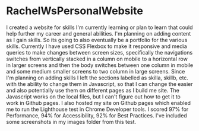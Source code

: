 # RachelWsPersonalWebsite
I created a website for skills I'm currently learning or plan to learn that could help further my career and general abilities. I'm planning on adding content as I gain skills. So its going to also eventually be a portfolio for the various skills. Currently I have used CSS Flexbox to make it responsive and media queries to make changes between screen sizes, specifically the navigations switches from vertically stacked in a column on mobile to a horizontal row in larger screens and then the body switches between one column in mobile and some medium smaller screens to two column in large screens. Since I'm planning on adding skills I left the sections labelled as skilla, skillb, etc. with the ability to change them in Javascript, so that I can change the easier and also potentially use them on different pages as I build me site. The Javascript works on the local files, but I can't figure out how to get it to work in Github pages. I also hosted my site on Github pages which enabled me to run the Lighthouse test in Chrome Developer tools. I scored 97% for Performance, 94% for Accessibility, 92% for Best Practices. I've included some screenshots in my images folder from this test.
